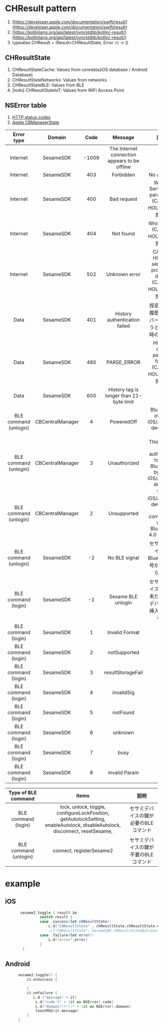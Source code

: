 # CHResult pattern
1. [https://developer.apple.com/documentation/swift/result](https://developer.apple.com/documentation/swift/result)
2. [https://kotlinlang.org/api/latest/jvm/stdlib/kotlin/-result/](https://kotlinlang.org/api/latest/jvm/stdlib/kotlin/-result/)
3. typealias CHResult<T> = (Result<CHResultState<T>, Error >) ->  ()

## CHResultState
1. CHResultStateCache: Values from coredata(iOS database / Android Database)
2. CHResultStateNetworks: Values from networks
3. CHResultStateBLE: Values from BLE
4. [todo] CHResultStateIoT: Values from WiFi Access Point

## NSError table
1. [HTTP status codes](https://en.wikipedia.org/wiki/List_of_HTTP_status_codes)
2. [Apple CBManagerState](https://developer.apple.com/documentation/corebluetooth/cbmanagerstate)

| Error type | Domain | Code | Message | 説明 |
|:----------:|:------:|:----:|:-------:|:---:|
| Internet |  SesameSDK  |  -1009 |The Internet connection appears to be offline | | 
| Internet |  SesameSDK  |  403   | Forbidden | No API key | 
| Internet |  SesameSDK  |  400   | Bad request | Wrong Server API parameter <br> (CANDY HOUSE内部問題) | 
| Internet |  SesameSDK  |  404   | Not found | Wrong URL <br> (CANDY HOUSE内部問題) | 
| Internet |  SesameSDK  |  502   | Unknown error | CANDY HOUSE server is probably down <br> (CANDY HOUSE内部問題) | 
| Data |  SesameSDK  |  401 | History authentication failed | 捏造された履歴をサーバーに送ろうとしてる時のエラー | 
| Data |  SesameSDK  |  480 | PARSE_ERROR | History data parsing failed <br> (CANDY HOUSE内部問題) | 
| Data |  SesameSDK  |  600 | History tag is longer than 21-byte limit | | 
| BLE command <br> (unlogin) | CBCentralManager |  4  | PoweredOff| Bluetooth of this iOS/Android device is off |
| BLE command <br> (unlogin) | CBCentralManager |  3  | Unauthorized| This app is not authorised to use Bluetooth by this iOS/Android device |
| BLE command <br> (unlogin) | CBCentralManager |  2  | Unsupported| This iOS/Android device is not compatible with Bluetooth 4.0 or later |
| BLE command <br> (unlogin) | SesameSDK |  -2 | No BLE signal| セサミデバイスのBluetooth信号が見つからない |
| BLE command <br> (login) |  SesameSDK  |  -1 | Sesame BLE unlogin| セサミデバイスの鍵を未だセサミデバイスに挿入していない |
| BLE command <br> (login) |  SesameSDK  |  1  | Invalid Format| |
| BLE command <br> (login) |  SesameSDK  |  2  | notSupported| |
| BLE command <br> (login) |  SesameSDK  |  3  | resultStorageFail| |
| BLE command <br> (login) |  SesameSDK  |  4  | invalidSig| |
| BLE command <br> (login) |  SesameSDK  |  5  | notFound| |
| BLE command <br> (login) |  SesameSDK  |  6  | unknown| |
| BLE command <br> (login) |  SesameSDK  |  7  | busy| |
| BLE command <br> (login) |  SesameSDK  |  8  | invalid Param| |


| Type of BLE command | items | 説明 |
|:-------------------:|:-----:|:---:|
| BLE command <br> (login)  | lock, unlock, toggle, <br> configureLockPosition, getAutolockSetting, enableAutolock, disableAutolock, <br> disconnect, resetSesame,  |セサミデバイスの鍵が必要のBLEコマンド|
| BLE command <br> (unlogin) |  connect, registerSesame2 |セサミデバイスの鍵が不要のBLEコマンド|


# example

## iOS
```swift
       sesame2.toggle { result in
                switch result {
                case .success(let chResultState):
                    L.d("CHResultState" , chResultState,chResultState.data)
                    //["CHResultState", SesameSDK.CHResultStateBLE<SesameSDK.CHEmpty>, SesameSDK.CHEmpty]
                case .failure(let error):
                    L.d("error",error)
                }
        }
```
## Android
``` kotlin
      sesame2.toggle() {
          it.onSuccess {

          }
          it.onFailure {
             L.d ("message" + it)
              L.d("code t" + (it as NSError).code)
              L.d("domaon!!!!!:" + (it as NSError).domaon)
              toastMSG(it.message)
          }
      }
```
